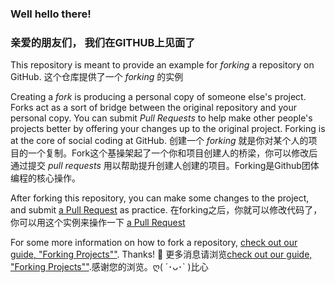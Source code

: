 ### Well hello there!
### 亲爱的朋友们， 我们在GITHUB上见面了

This repository is meant to provide an example for *forking* a repository on GitHub.
这个仓库提供了一个 *forking* 的实例

Creating a *fork* is producing a personal copy of someone else's project. Forks act as a sort of bridge between the original repository and your personal copy. You can submit *Pull Requests* to help make other people's projects better by offering your changes up to the original project. Forking is at the core of social coding at GitHub.
创建一个 *forking* 就是你对某个人的项目的一个复制。Fork这个基操架起了一个你和项目创建人的桥梁，你可以修改后通过提交 *pull requests* 用以帮助提升创建人创建的项目。Forking是Github团体编程的核心操作。

After forking this repository, you can make some changes to the project, and submit [a Pull Request](https://github.com/octocat/Spoon-Knife/pulls) as practice.
在forking之后，你就可以修改代码了，你可以用这个实例来操作一下 [a Pull Request](https://github.com/octocat/Spoon-Knife/pulls)

For some more information on how to fork a repository, [check out our guide, "Forking Projects""](http://guides.github.com/overviews/forking/). Thanks! :sparkling_heart:
更多消息请浏览[check out our guide, "Forking Projects""](http://guides.github.com/overviews/forking/).感谢您的浏览。ღ( ´･ᴗ･` )比心